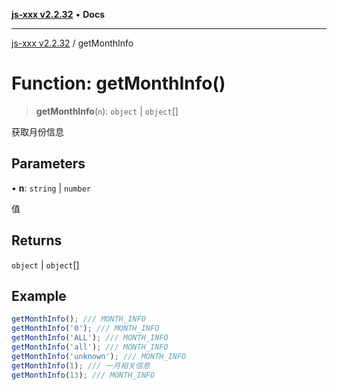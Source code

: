 [**js-xxx v2.2.32**](../README.md) • **Docs**

***

[js-xxx v2.2.32](../README.md) / getMonthInfo

# Function: getMonthInfo()

> **getMonthInfo**(`n`): `object` \| `object`[]

获取月份信息

## Parameters

• **n**: `string` \| `number`

值

## Returns

`object` \| `object`[]

## Example

```ts
getMonthInfo(); /// MONTH_INFO
getMonthInfo('0'); /// MONTH_INFO
getMonthInfo('ALL'); /// MONTH_INFO
getMonthInfo('all'); /// MONTH_INFO
getMonthInfo('unknown'); /// MONTH_INFO
getMonthInfo(1); /// 一月相关信息
getMonthInfo(13); /// MONTH_INFO
```
